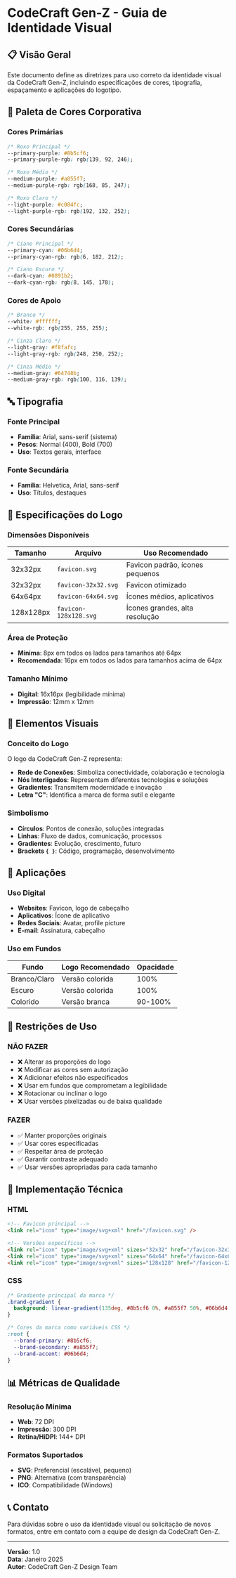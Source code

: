 # CodeCraft Gen-Z - Guia de Identidade Visual

## 📋 Visão Geral

Este documento define as diretrizes para uso correto da identidade visual da CodeCraft Gen-Z, incluindo especificações de cores, tipografia, espaçamento e aplicações do logotipo.

## 🎨 Paleta de Cores Corporativa

### Cores Primárias

```css
/* Roxo Principal */
--primary-purple: #8b5cf6;
--primary-purple-rgb: rgb(139, 92, 246);

/* Roxo Médio */
--medium-purple: #a855f7;
--medium-purple-rgb: rgb(168, 85, 247);

/* Roxo Claro */
--light-purple: #c084fc;
--light-purple-rgb: rgb(192, 132, 252);
```

### Cores Secundárias

```css
/* Ciano Principal */
--primary-cyan: #06b6d4;
--primary-cyan-rgb: rgb(6, 182, 212);

/* Ciano Escuro */
--dark-cyan: #0891b2;
--dark-cyan-rgb: rgb(8, 145, 178);
```

### Cores de Apoio

```css
/* Branco */
--white: #ffffff;
--white-rgb: rgb(255, 255, 255);

/* Cinza Claro */
--light-gray: #f8fafc;
--light-gray-rgb: rgb(248, 250, 252);

/* Cinza Médio */
--medium-gray: #64748b;
--medium-gray-rgb: rgb(100, 116, 139);
```

## 🔤 Tipografia

### Fonte Principal

- **Família**: Arial, sans-serif (sistema)
- **Pesos**: Normal (400), Bold (700)
- **Uso**: Textos gerais, interface

### Fonte Secundária

- **Família**: Helvetica, Arial, sans-serif
- **Uso**: Títulos, destaques

## 📐 Especificações do Logo

### Dimensões Disponíveis

| Tamanho | Arquivo | Uso Recomendado |
|---------|---------|-----------------|
| 32x32px | `favicon.svg` | Favicon padrão, ícones pequenos |
| 32x32px | `favicon-32x32.svg` | Favicon otimizado |
| 64x64px | `favicon-64x64.svg` | Ícones médios, aplicativos |
| 128x128px | `favicon-128x128.svg` | Ícones grandes, alta resolução |

### Área de Proteção

- **Mínima**: 8px em todos os lados para tamanhos até 64px
- **Recomendada**: 16px em todos os lados para tamanhos acima de 64px

### Tamanho Mínimo

- **Digital**: 16x16px (legibilidade mínima)
- **Impressão**: 12mm x 12mm

## 🎯 Elementos Visuais

### Conceito do Logo

O logo da CodeCraft Gen-Z representa:

- **Rede de Conexões**: Simboliza conectividade, colaboração e tecnologia
- **Nós Interligados**: Representam diferentes tecnologias e soluções
- **Gradientes**: Transmitem modernidade e inovação
- **Letra "C"**: Identifica a marca de forma sutil e elegante

### Simbolismo

- **Círculos**: Pontos de conexão, soluções integradas
- **Linhas**: Fluxo de dados, comunicação, processos
- **Gradientes**: Evolução, crescimento, futuro
- **Brackets `{ }`**: Código, programação, desenvolvimento

## 📱 Aplicações

### Uso Digital

- **Websites**: Favicon, logo de cabeçalho
- **Aplicativos**: Ícone de aplicativo
- **Redes Sociais**: Avatar, profile picture
- **E-mail**: Assinatura, cabeçalho

### Uso em Fundos

| Fundo | Logo Recomendado | Opacidade |
|-------|------------------|-----------|
| Branco/Claro | Versão colorida | 100% |
| Escuro | Versão colorida | 100% |
| Colorido | Versão branca | 90-100% |

## 🚫 Restrições de Uso

### NÃO FAZER

- ❌ Alterar as proporções do logo
- ❌ Modificar as cores sem autorização
- ❌ Adicionar efeitos não especificados
- ❌ Usar em fundos que comprometam a legibilidade
- ❌ Rotacionar ou inclinar o logo
- ❌ Usar versões pixelizadas ou de baixa qualidade

### FAZER

- ✅ Manter proporções originais
- ✅ Usar cores especificadas
- ✅ Respeitar área de proteção
- ✅ Garantir contraste adequado
- ✅ Usar versões apropriadas para cada tamanho

## 🔧 Implementação Técnica

### HTML

```html
<!-- Favicon principal -->
<link rel="icon" type="image/svg+xml" href="/favicon.svg" />

<!-- Versões específicas -->
<link rel="icon" type="image/svg+xml" sizes="32x32" href="/favicon-32x32.svg" />
<link rel="icon" type="image/svg+xml" sizes="64x64" href="/favicon-64x64.svg" />
<link rel="icon" type="image/svg+xml" sizes="128x128" href="/favicon-128x128.svg" />
```

### CSS

```css
/* Gradiente principal da marca */
.brand-gradient {
  background: linear-gradient(135deg, #8b5cf6 0%, #a855f7 50%, #06b6d4 100%);
}

/* Cores da marca como variáveis CSS */
:root {
  --brand-primary: #8b5cf6;
  --brand-secondary: #a855f7;
  --brand-accent: #06b6d4;
}
```

## 📊 Métricas de Qualidade

### Resolução Mínima

- **Web**: 72 DPI
- **Impressão**: 300 DPI
- **Retina/HiDPI**: 144+ DPI

### Formatos Suportados

- **SVG**: Preferencial (escalável, pequeno)
- **PNG**: Alternativa (com transparência)
- **ICO**: Compatibilidade (Windows)

## 📞 Contato

Para dúvidas sobre o uso da identidade visual ou solicitação de novos formatos, entre em contato com a equipe de design da CodeCraft Gen-Z.

---

**Versão**: 1.0  
**Data**: Janeiro 2025  
**Autor**: CodeCraft Gen-Z Design Team
